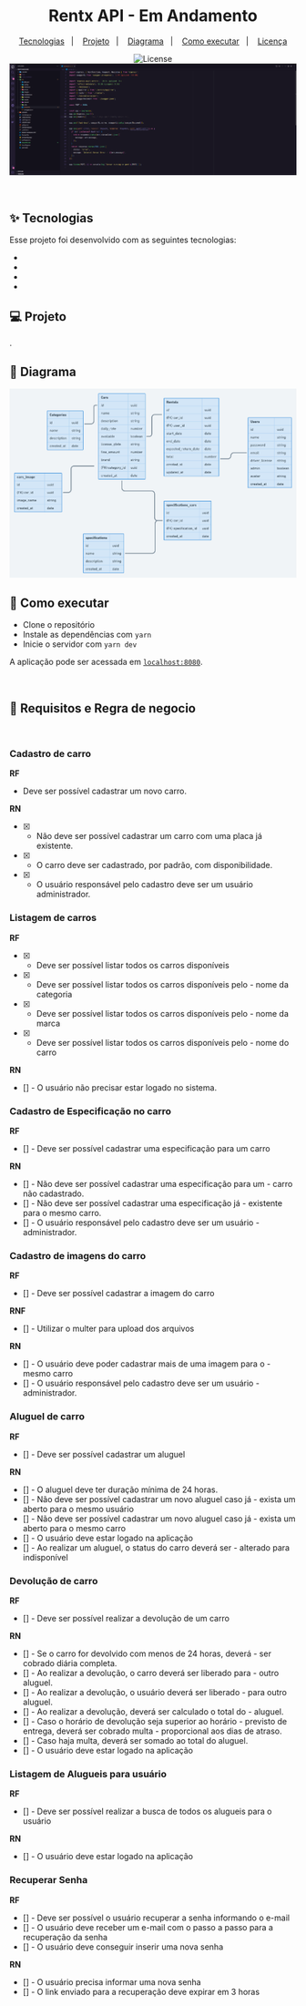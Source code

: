 <h1 align="center">Rentx API - Em Andamento</h1>

<p align="center">
  <a href="#-tecnologias">Tecnologias</a>&nbsp;&nbsp;&nbsp;|&nbsp;&nbsp;&nbsp;
  <a href="#-projeto">Projeto</a>&nbsp;&nbsp;&nbsp;|&nbsp;&nbsp;&nbsp;
  <a href="#-diagrama">Diagrama</a>&nbsp;&nbsp;&nbsp;|&nbsp;&nbsp;&nbsp;
  <a href="#-como-executar">Como executar</a>&nbsp;&nbsp;&nbsp;|&nbsp;&nbsp;&nbsp;
  <a href="#-licença">Licença</a>
</p>

<p align="center">
  <img alt="License" src="https://img.shields.io/static/v1?label=license&message=MIT&color=8257E5&labelColor=000000">

 <img src="./src/images/screen.png" alt="" />
</p>

<br>

## ✨ Tecnologias

Esse projeto foi desenvolvido com as seguintes tecnologias:

- []()
- []()
- []()
- []()

## 💻 Projeto

.

## 🔶 Diagrama

<img src="./src/images/diagrama.png" alt="Diagrama da aplicação" />

## 🚀 Como executar

- Clone o repositório
- Instale as dependências com `yarn`
- Inicie o servidor com `yarn dev`

A aplicação pode ser acessada em [`localhost:8080`](http://localhost:8080).

<br/>

## 📕 Requisitos e Regra de negocio

<br/>

### Cadastro de carro

**RF**

- Deve ser possível cadastrar um novo carro.

**RN**

- [x] - Não deve ser possível cadastrar um carro com uma placa já existente.
- [x] - O carro deve ser cadastrado, por padrão, com disponibilidade.
- [x] - O usuário responsável pelo cadastro deve ser um usuário administrador.

### Listagem de carros

**RF**

- [x] - Deve ser possível listar todos os carros disponíveis
- [x] - Deve ser possível listar todos os carros disponíveis pelo - nome da categoria
- [x] - Deve ser possível listar todos os carros disponíveis pelo - nome da marca
- [x] - Deve ser possível listar todos os carros disponíveis pelo - nome do carro

**RN**

- [] - O usuário não precisar estar logado no sistema.

### Cadastro de Especificação no carro

**RF**

- [] - Deve ser possível cadastrar uma especificação para um carro

**RN**

- [] - Não deve ser possível cadastrar uma especificação para um - carro não cadastrado.
- [] - Não deve ser possível cadastrar uma especificação já - existente para o mesmo carro.
- [] - O usuário responsável pelo cadastro deve ser um usuário - administrador.

### Cadastro de imagens do carro

**RF**

- [] - Deve ser possível cadastrar a imagem do carro

**RNF**

- [] - Utilizar o multer para upload dos arquivos

**RN**

- [] - O usuário deve poder cadastrar mais de uma imagem para o - mesmo carro
- [] - O usuário responsável pelo cadastro deve ser um usuário - administrador.

### Aluguel de carro

**RF**

- [] - Deve ser possível cadastrar um aluguel

**RN**

- [] - O aluguel deve ter duração mínima de 24 horas.
- [] - Não deve ser possível cadastrar um novo aluguel caso já - exista um aberto para o mesmo usuário
- [] - Não deve ser possível cadastrar um novo aluguel caso já - exista um aberto para o mesmo carro
- [] - O usuário deve estar logado na aplicação
- [] - Ao realizar um aluguel, o status do carro deverá ser - alterado para indisponível

### Devolução de carro

**RF**

- [] - Deve ser possível realizar a devolução de um carro

**RN**

- [] - Se o carro for devolvido com menos de 24 horas, deverá - ser cobrado diária completa.
- [] - Ao realizar a devolução, o carro deverá ser liberado para - outro aluguel.
- [] - Ao realizar a devolução, o usuário deverá ser liberado - para outro aluguel.
- [] - Ao realizar a devolução, deverá ser calculado o total do - aluguel.
- [] - Caso o horário de devolução seja superior ao horário - previsto de entrega, deverá ser cobrado multa - proporcional aos dias de atraso.
- [] - Caso haja multa, deverá ser somado ao total do aluguel.
- [] - O usuário deve estar logado na aplicação

### Listagem de Alugueis para usuário

**RF**

- [] - Deve ser possível realizar a busca de todos os alugueis para o usuário

**RN**

- [] - O usuário deve estar logado na aplicação

### Recuperar Senha

**RF**

- [] - Deve ser possível o usuário recuperar a senha informando o e-mail
- [] - O usuário deve receber um e-mail com o passo a passo para a recuperação da senha
- [] - O usuário deve conseguir inserir uma nova senha

**RN**

- [] - O usuário precisa informar uma nova senha
- [] - O link enviado para a recuperação deve expirar em 3 horas
